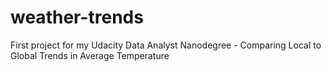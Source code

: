 # weather-trends
First project for my Udacity Data Analyst Nanodegree - Comparing Local to Global Trends in Average Temperature
